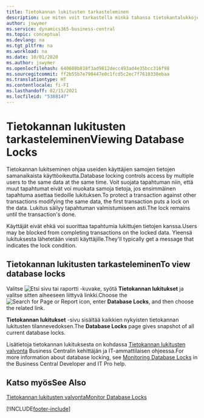 ```yaml
---
title: Tietokannan lukitusten tarkasteleminen
description: Lue miten voit tarkastella minkä tahansa tietokantalukkojen tietoja suoraan Business Centralin asiakasliittymästä.
author: jswymer
ms.service: dynamics365-business-central
ms.topic: conceptual
ms.devlang: na
ms.tgt_pltfrm: na
ms.workload: na
ms.date: 10/01/2020
ms.author: jswymer
ms.openlocfilehash: 640608b810f3ad9812decc493ad4e35bcc316f98
ms.sourcegitcommit: ff2b55b7e790447e0c1fcd5c2ec7f7610338ebaa
ms.translationtype: HT
ms.contentlocale: fi-FI
ms.lasthandoff: 02/15/2021
ms.locfileid: "5388147"
---
```

# <a name="viewing-database-locks"></a><span data-ttu-id="ba9d5-103">Tietokannan lukitusten tarkasteleminen</span><span class="sxs-lookup"><span data-stu-id="ba9d5-103">Viewing Database Locks</span></span>

<span data-ttu-id="ba9d5-104">Tietokannan lukitseminen ohjaa useiden käyttäjien samojen tietojen samanaikaista käyttöoikeutta.</span><span class="sxs-lookup"><span data-stu-id="ba9d5-104">Database locking controls access by multiple users to the same data at the same time.</span></span> <span data-ttu-id="ba9d5-105">Voit suojata tapahtuman niin, että muut tapahtumat eivät voi muokata samoja tietoja, jos ensimmäinen tapahtuma asettaa tiedoille lukituksen.</span><span class="sxs-lookup"><span data-stu-id="ba9d5-105">To protect a transaction against other transactions modifying the same data, the first transaction puts a lock on the data.</span></span> <span data-ttu-id="ba9d5-106">Lukitus säilyy tapahtuman valmistumiseen asti.</span><span class="sxs-lookup"><span data-stu-id="ba9d5-106">The lock remains until the transaction's done.</span></span>

<span data-ttu-id="ba9d5-107">Käyttäjät eivät ehkä voi suorittaa tapahtumia lukittujen tietojen kanssa.</span><span class="sxs-lookup"><span data-stu-id="ba9d5-107">Users may be blocked from completing transactions on the locked data.</span></span> <span data-ttu-id="ba9d5-108">Yleensä lukituksesta lähetetään viesti käyttäjille.</span><span class="sxs-lookup"><span data-stu-id="ba9d5-108">They'll typically get a message that indicates the lock condition.</span></span>

## <a name="to-view-database-locks"></a><span data-ttu-id="ba9d5-109">Tietokannan lukitusten tarkasteleminen</span><span class="sxs-lookup"><span data-stu-id="ba9d5-109">To view database locks</span></span>

<span data-ttu-id="ba9d5-110">Valitse ![Etsi sivu tai raportti](media/ui-search/search_small.png "Etsi sivua tai raporttia -kuvake") -kuvake, syötä **Tietokannan lukitukset** ja valitse sitten aiheeseen liittyvä linkki.</span><span class="sxs-lookup"><span data-stu-id="ba9d5-110">Choose the ![Search for Page or Report](media/ui-search/search_small.png "Search for Page or Report icon") icon, enter **Database Locks**, and then choose the related link.</span></span>

<span data-ttu-id="ba9d5-111">**Tietokannan lukitukset** -sivu sisältää kaikkien nykyisten tietokannan lukitusten tilannevedoksen.</span><span class="sxs-lookup"><span data-stu-id="ba9d5-111">The **Database Locks** page gives snapshot of all current database locks.</span></span>

<span data-ttu-id="ba9d5-112">Lisätietoja tietokannan lukituksesta on kohdassa [Tietokannan lukitusten valvonta](/dynamics365/business-central/dev-itpro/administration/monitor-database-locks) Business Centralin kehittäjän ja IT-ammattilaisen ohjeessa.</span><span class="sxs-lookup"><span data-stu-id="ba9d5-112">For more information about database locking, see [Monitoring Database Locks](/dynamics365/business-central/dev-itpro/administration/monitor-database-locks) in the Business Central Developer and IT Pro help.</span></span>

## <a name="see-also"></a><span data-ttu-id="ba9d5-113">Katso myös</span><span class="sxs-lookup"><span data-stu-id="ba9d5-113">See Also</span></span>

[<span data-ttu-id="ba9d5-114">Tietokannan lukitusten valvonta</span><span class="sxs-lookup"><span data-stu-id="ba9d5-114">Monitor Database Locks</span></span>](/dynamics365/business-central/dev-itpro/administration/monitor-database-locks) 


[!INCLUDE[footer-include](includes/footer-banner.md)]